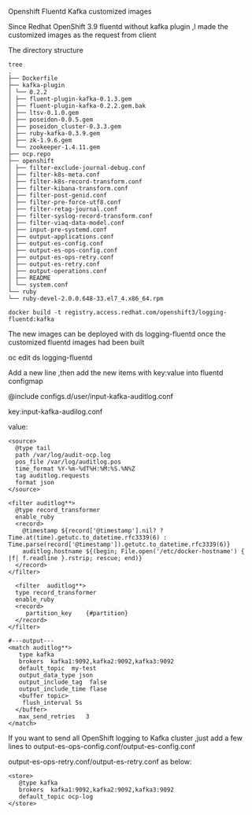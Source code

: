 Openshift Fluentd Kafka customized images 

Since Redhat OpenShift 3.9 fluentd without kafka plugin ,I made the customized images as the request from client

The directory structure
```
tree
. 
├── Dockerfile 
├── kafka-plugin 
│ └── 0.2.2 
│ ├── fluent-plugin-kafka-0.1.3.gem 
│ ├── fluent-plugin-kafka-0.2.2.gem.bak 
│ ├── ltsv-0.1.0.gem 
│ ├── poseidon-0.0.5.gem 
│ ├── poseidon_cluster-0.3.3.gem 
│ ├── ruby-kafka-0.3.9.gem 
│ ├── zk-1.9.6.gem 
│ └── zookeeper-1.4.11.gem 
├── ocp.repo 
├── openshift 
│ ├── filter-exclude-journal-debug.conf 
│ ├── filter-k8s-meta.conf 
│ ├── filter-k8s-record-transform.conf 
│ ├── filter-kibana-transform.conf 
│ ├── filter-post-genid.conf 
│ ├── filter-pre-force-utf8.conf 
│ ├── filter-retag-journal.conf 
│ ├── filter-syslog-record-transform.conf 
│ ├── filter-viaq-data-model.conf 
│ ├── input-pre-systemd.conf 
│ ├── output-applications.conf 
│ ├── output-es-config.conf 
│ ├── output-es-ops-config.conf 
│ ├── output-es-ops-retry.conf 
│ ├── output-es-retry.conf 
│ ├── output-operations.conf 
│ ├── README 
│ └── system.conf 
└── ruby 
└── ruby-devel-2.0.0.648-33.el7_4.x86_64.rpm 

docker build -t registry.access.redhat.com/openshift3/logging-fluentd:kafka
```

The new images can be deployed with ds logging-fluentd once the customized fluentd images had been built

oc edit ds logging-fluentd

Add a new line ,then add the new items with key:value into fluentd configmap

@include configs.d/user/input-kafka-auditlog.conf

key:input-kafka-audilog.conf

value:
```
<source>
  @type tail
  path /var/log/audit-ocp.log
  pos_file /var/log/auditlog.pos
  time_format %Y-%m-%dT%H:%M:%S.%N%Z
  tag auditlog.requests
  format json
</source>

<filter auditlog**>
  @type record_transformer
  enable_ruby
  <record>
    @timestamp ${record['@timestamp'].nil? ? Time.at(time).getutc.to_datetime.rfc3339(6) : Time.parse(record['@timestamp']).getutc.to_datetime.rfc3339(6)}
    auditlog.hostname ${(begin; File.open('/etc/docker-hostname') { |f| f.readline }.rstrip; rescue; end)}
  </record>
</filter>

  <filter  auditlog**>
  type record_transformer
  enable_ruby
  <record>
     partition_key    {#partition}
  </record>
</filter>

#---output---
<match auditlog**>
   type kafka
   brokers  kafka1:9092,kafka2:9092,kafka3:9092
   default_topic  my-test
   output_data_type json
   output_include_tag  false
   output_include_time flase
   <buffer topic>
    flush_interval 5s
  </buffer>
   max_send_retries   3         
</match>

```
If you want to send all OpenShift logging to Kafka cluster ,just add a few lines to output-es-ops-config.conf/output-es-config.conf 

output-es-ops-retry.conf/output-es-retry.conf as below:

```
<store>
   @type kafka
   brokers  kafka1:9092,kafka2:9092,kafka3:9092
   default_topic ocp-log
</store>

```
